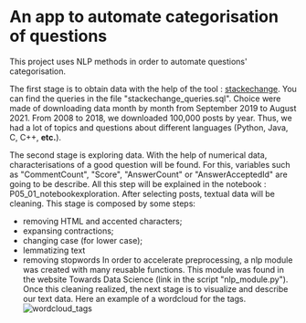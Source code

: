 # An app to automate categorisation of questions

This project uses NLP methods in order to automate questions' categorisation.

The first stage is to obtain data with the help of the tool : [stackechange](https://data.stackexchange.com/stackoverflow/query/new). You can find the queries in the file "stackechange_queries.sql". Choice were made of downloading data month by month from September 2019 to August 2021. From 2008 to 2018, we downloaded 100,000 posts by year. Thus, we had a lot of topics and questions about different languages (Python, Java, C, C++, **etc.**).

The second stage is exploring data. With the help of numerical data, characterisations of a good question will be found. For this, variables such as "CommentCount", "Score", "AnswerCount" or "AnswerAcceptedId" are going to be describe. All this step will be explained in the notebook : P05_01_notebookexploration.
After selecting posts, textual data will be cleaning. This stage is composed by some steps: 
- removing HTML and accented characters;
- expansing contractions; 
- changing case (for lower case);
- lemmatizing text
- removing stopwords
In order to accelerate preprocessing, a nlp module was created with many reusable functions. This module was found in the website Towards Data Science (link in the script "nlp_module.py"). Once this cleaning realized, the next stage is to visualize and describe our text data. Here an example of a wordcloud for the tags. 
![wordcloud_tags](https://user-images.githubusercontent.com/64648386/132103532-337eea6c-89c9-409e-89d0-921e47b83f20.png)
